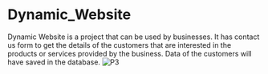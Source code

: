 # Dynamic_Website
Dynamic Website is a project that can be used by businesses. It has contact us form to get the details of the customers that are interested in the products or services provided by the business. Data of the customers will have saved in the database.
![P3](https://user-images.githubusercontent.com/102366326/197190121-4b3c6ffa-e24d-473a-9f65-060991edb635.jpg)
